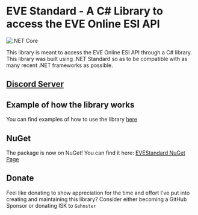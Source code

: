 # EVE Standard - A C# Library to access the EVE Online ESI API
![.NET Core](https://github.com/gehnster/EVEStandard/workflows/.NET%20Core/badge.svg?branch=master)

This library is meant to access the EVE Online ESI API through a C# library. This library was built using .NET Standard so as to be compatible with as many recent .NET frameworks as possible.

## [Discord Server](https://discord.gg/SVyVze5)

## Example of how the library works
You can find examples of how to use the library [here](https://github.com/gehnster/EVEStandard-Examples)

## NuGet
The package is now on NuGet! You can find it here: [EVEStandard NuGet Page](https://www.nuget.org/packages/PointyHatGames.EVEStandard)

## Donate
Feel like donating to show appreciation for the time and effort I've put into creating and maintaining this library? Consider either becoming a GitHub Sponsor or donating ISK to ```Gehnster```
